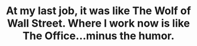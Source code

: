 ---
layout: post
title:  "At my last job, it was like The Wolf of Wall Street. Where I work now is like The Office...minus the humor."
image: "https://media.giphy.com/media/4LsN0YwgIsvaU/giphy.gif"
---